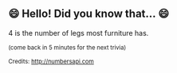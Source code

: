 ## :smile: Hello! Did you know that... :smile:
4 is the number of legs most furniture has.

<sup>(come back in 5 minutes for the next trivia)</sup>


<sup>Credits: http://numbersapi.com</sup>

